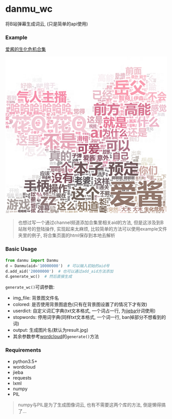 # danmu_wc
将B站弹幕生成词云, (只是简单的api使用)

### Example
[爱酱的生化危机合集](https://space.bilibili.com/1473830/#/channel/detail?cid=28784)  

![花Q](https://raw.githubusercontent.com/XDfield/danmu_wc/master/example/%E8%8A%B1Q.jpg)  

> 也想过写一个通过channel频道添加合集里相关aid的方法, 但是这涉及到B站账号的登陆操作, 实现起来太麻烦, 比较简单的方法可以使用example文件夹里的例子, 将合集页面的html保存到本地去解析

### Basic Usage
```python
from danmu import Danmu
d = Danmu(aid='10000000')  # 可以输入初始的aid号
d.add_aid('20000000')  # 也可以通过add_aid方法添加
d.generate_wc()  # 然后直接生成
```

`generate_wc()`可调参数:  
* img_file: 背景图文件名
* colored: 是否使用背景图底色(只有在背景图设置了的情况下才有效)
* userdict: 自定义词汇字典(txt文本格式, 一个词占一行, 为[jieba](https://github.com/fxsjy/jieba)分词使用)
* stopwords: 停用词字典(同样txt文本格式, 一个词一行, ban掉部分不想看到的词)
* output: 生成图片名(默认为result.jpg)
* 其余参数参考[wordcloud](https://github.com/amueller/word_cloud)的`generate()`方法

### Requirements
* python3.5+
* wordcloud
* jieba
* requests
* lxml
* numpy
* PIL
> numpy与PIL是为了生成图像词云, 也有不需要这两个库的方法, 倒是懒得搞了...

